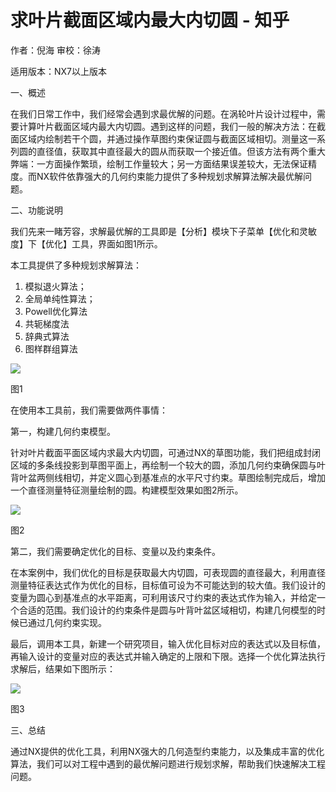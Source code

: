 # 求叶片截面区域内最大内切圆 - 知乎
作者：倪海 审校：徐涛

适用版本：NX7以上版本

一、概述

在我们日常工作中，我们经常会遇到求最优解的问题。在涡轮叶片设计过程中，需要计算叶片截面区域内最大内切圆。遇到这样的问题，我们一般的解决方法：在截面区域内绘制若干个圆，并通过操作草图约束保证圆与截面区域相切。测量这一系列圆的直径值，获取其中直径最大的圆从而获取一个接近值。但该方法有两个重大弊端：一方面操作繁琐，绘制工作量较大；另一方面结果误差较大，无法保证精度。而NX软件依靠强大的几何约束能力提供了多种规划求解算法解决最优解问题。

二、功能说明

我们先来一睹芳容，求解最优解的工具即是【分析】模块下子菜单【优化和灵敏度】下【优化】工具，界面如图1所示。

本工具提供了多种规划求解算法：

1.  模拟退火算法；
2.  全局单纯性算法；
3.  Powell优化算法
4.  共轭梯度法
5.  辞典式算法
6.  图样群组算法

![](https://pic4.zhimg.com/v2-b6c18a3a5b9c1478e6a88429929c580b_b.jpg)

图1

在使用本工具前，我们需要做两件事情：

第一，构建几何约束模型。

针对叶片截面平面区域内求最大内切圆，可通过NX的草图功能，我们把组成封闭区域的多条线投影到草图平面上，再绘制一个较大的圆，添加几何约束确保圆与叶背叶盆两侧线相切，并定义圆心到基准点的水平尺寸约束。草图绘制完成后，增加一个直径测量特征测量绘制的圆。构建模型效果如图2所示。

![](https://pic1.zhimg.com/v2-842eb588ece5dd68a7a9d0e49cdf1c78_b.jpg)

图2

第二，我们需要确定优化的目标、变量以及约束条件。

在本案例中，我们优化的目标是获取最大内切圆，可表现圆的直径最大，利用直径测量特征表达式作为优化的目标，目标值可设为不可能达到的较大值。我们设计的变量为圆心到基准点的水平距离，可利用该尺寸约束的表达式作为输入，并给定一个合适的范围。我们设计的约束条件是圆与叶背叶盆区域相切，构建几何模型的时候已通过几何约束实现。

最后，调用本工具，新建一个研究项目，输入优化目标对应的表达式以及目标值，再输入设计的变量对应的表达式并输入确定的上限和下限。选择一个优化算法执行求解后，结果如下图所示：

![](https://pic3.zhimg.com/v2-46fddc073f1685446e6bdf379b921652_b.jpg)

图3

三、总结

通过NX提供的优化工具，利用NX强大的几何造型约束能力，以及集成丰富的优化算法，我们可以对工程中遇到的最优解问题进行规划求解，帮助我们快速解决工程问题。